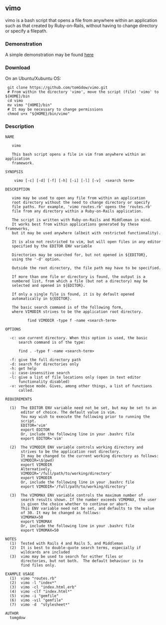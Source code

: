 ## vimo

   vimo is a bash script that opens a file from anywhere within an
application such as that created by Ruby-on-Rails, without having to 
change directory or specify a filepath.
### Demonstration
  
A simple demonstration may be found [here](https://asciinema.org/a/as606114p3ph827jeoue7h432)

### Download 
On an Ubuntu/Xubuntu OS:

     git clone https://github.com/tomGdow/vimo.git
     # From within the directory 'vimo', move the script (file) 'vimo' to ${HOME}/bin
     cd vimo
     mv vimo "{HOME}/bin"
     # It may be necessary to change permissions
     chmod u+x "${HOME}/bin/vimo"

### Description    

    NAME

       vimo

       This bash script opens a file in vim from anywhere within an application
       framework.  

    SYNOPSIS

        vimo [-c] [-d] [-f] [-h] [-i] [-l] [-v]  <search term>

    DESCRIPTION

       vimo may be used to open any file from within an application 
       root directory without the need to change directory or specify 
       file paths. For example, 'vimo routes.rb' opens the 'routes.rb' 
       file from any directory within a Ruby-on-Rails application.  

       The script is written with Ruby-on-Rails and Middleman in mind. 
       It works best from within applications generated by these frameworks,
       but it may be used anywhere (albeit with restricted functionality).

       It is also not restricted to vim, but will open files in any editor
       specified by the EDITOR ENV variable

       Directories may be searched for, but not opened in ${EDITOR}, 
       using the '-d' option.

       Outside the root directory, the file path may have to be specified.

       If more than one file or directory is found, the output is a 
       numbered list, from which a file (but not a directory) may be 
       selected and opened in ${EDITOR}. 

       If only a single file is found, it is by default opened 
       automatically in ${EDITOR}.

       The basic search command is of the following form, 
       where VIMODIR strives to be the application root directory.

		      find VIMODIR -type f -name <search-term> 

    OPTIONS 

      -c: use current directory. When this option is used, the basic 
          search command is of the type:
         
          find . -type f -name <search-term>
       
      -f: give the full directory path
      -d: search for directories only
      -h: get help
      -i: case-insensitive search
      -l: give a list of file locations only (open in text editor 
          functionality disabled) 
      -v: verbose mode. Gives, among other things, a list of functions
          called. 

    REQUIREMENTS
      
      (1)  The EDITOR ENV variable need not be set, but may be set to an
           editor of choice. The default value is vim.
           You may wish to execute the following prior to running the
           script. 
           EDITOR='vim'
           export EDITOR
           Or, include the following line in your .bashrc file
           export EDITOR='vim'

      (2)  The VIMODIR ENV variable controls working directory and
           strives to be the application root directory.
           It may be changed to the current working directory as follows:
           VIMODIR=\$(pwd) 
           export VIMODIR
           Alternatively,
           VIMODIR='/full/path/to/working/directory' 
           export VIMODIR
           Or, include the following line in your .bashrc file
           export VIMODIR='/full/path/to/working/directory'
     
      (3)  The VIMOMAX ENV variable controls the maximum number of 
           search results shown. If the number exceeds VIMOMAX, the user
           is given the choice whether to continue or abort.
           This ENV variable need not be set, and defaults to the value
           of 30. It may be changed as follows:
           VIMOMAX=50
           export VIMOMAX
           Or, include the following line in your .bashrc file
           export VIMOMAX=50

    NOTES
      (1)  Tested with Rails 4 and Rails 5, and Middleman 
      (2)  It is best to double-quote search terms, especially if 
           wildcards are included 
      (3)  vimo may be used to search for either files or 
           directories, but not both.  The default behaviour is to 
           find files only.

    EXAMPLE USAGE
      (1)  vimo "routes.rb"  
      (2)  vimo -l "index*"   
      (3)  vimo -cl "index.html.erb" 
      (4)  vimo -clf "index.html*" 
      (5)  vimo -i "gemfile" 
      (6)  vimo -vil "gemfile" 
      (7)  vimo -d  "stylesheet*" 

    AUTHOR
      tomgdow
